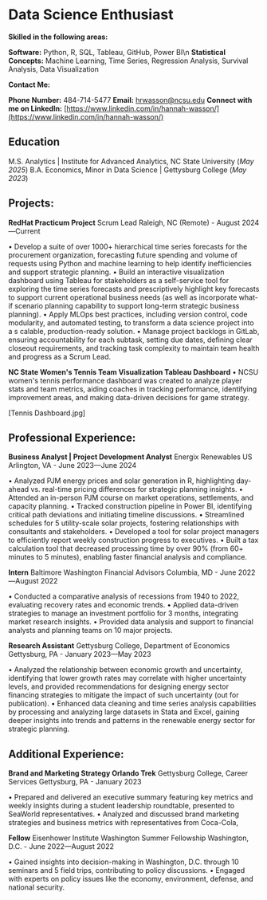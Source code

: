 # Data Science Enthusiast

**Skilled in the following areas:**

**Software:** Python, R, SQL, Tableau, GitHub, Power BI\n
**Statistical Concepts:** Machine Learning, Time Series, Regression Analysis, Survival Analysis, Data Visualization

**Contact Me:**

**Phone Number:** 484-714-5477
**Email:** hrwasson@ncsu.edu
**Connect with me on LinkedIn:** [https://www.linkedin.com/in/hannah-wasson/](https://www.linkedin.com/in/hannah-wasson/)

## Education
M.S. Analytics | Institute for Advanced Analytics, NC State University (_May 2025_)
B.A. Economics, Minor in Data Science | Gettysburg College (_May 2023_)

## Projects:

**RedHat Practicum Project** 
Scrum Lead
Raleigh, NC (Remote) - August 2024—Current

• Develop a suite of over 1000+ hierarchical time series forecasts for the procurement organization, forecasting future
spending and volume of requests using Python and machine learning to help identify inefficiencies and support
strategic planning.
• Build an interactive visualization dashboard using Tableau for stakeholders as a self-service tool for exploring the
time series forecasts and prescriptively highlight key forecasts to support current operational business needs (as well
as incorporate what-if scenario planning capability to support long-term strategic business planning).
• Apply MLOps best practices, including version control, code modularity, and automated testing, to transform a data science project into a s
calable, production-ready solution.
• Manage project backlogs in GitLab, ensuring accountability for each subtask, setting due dates, defining clear
closeout requirements, and tracking task complexity to maintain team health and progress as a Scrum Lead.

**NC State Women's Tennis Team Visualization Tableau Dashboard**
• NCSU women's tennis performance dashboard was created to analyze player stats and team metrics, aiding coaches in tracking performance, 
identifying improvement areas, and making data-driven decisions for game strategy.

[Tennis Dashboard.jpg]

## Professional Experience: 

**Business Analyst | Project Development Analyst**
Energix Renewables US
Arlington, VA - June 2023—June 2024

• Analyzed PJM energy prices and solar generation in R, highlighting day-ahead vs. real-time pricing differences for strategic planning insights.
• Attended an in-person PJM course on market operations, settlements, and capacity planning.
• Tracked construction pipeline in Power BI, identifying critical path deviations and initiating timeline discussions.
• Streamlined schedules for 5 utility-scale solar projects, fostering relationships with consultants and stakeholders.
• Developed a tool for solar project managers to efficiently report weekly construction progress to executives.
• Built a tax calculation tool that decreased processing time by over 90% (from 60+ minutes to 5 minutes), enabling faster 
financial analysis and compliance.

**Intern** 
Baltimore Washington Financial Advisors
Columbia, MD - June 2022—August 2022

• Conducted a comparative analysis of recessions from 1940 to 2022, evaluating recovery rates and economic trends.
• Applied data-driven strategies to manage an investment portfolio for 3 months, integrating market research insights.
• Provided data analysis and support to financial analysts and planning teams on 10 major projects.

**Research Assistant**
Gettysburg College, Department of Economics
Gettysburg, PA - January 2023—May 2023

• Analyzed the relationship between economic growth and uncertainty, identifying that lower growth rates may correlate with higher uncertainty levels, 
and provided recommendations for designing energy sector financing strategies to mitigate the impact of such uncertainty (out for publication).
• Enhanced data cleaning and time series analysis capabilities by processing and analyzing large datasets in Stata
and Excel, gaining deeper insights into trends and patterns in the renewable energy sector for strategic planning.

## Additional Experience: 

**Brand and Marketing Strategy Orlando Trek**
Gettysburg College, Career Services 
Gettysburg, PA - January 2023

• Prepared and delivered an executive summary featuring key metrics and weekly insights during a student leadership roundtable, presented to SeaWorld representatives.
• Analyzed and discussed brand marketing strategies and business metrics with representatives from Coca-Cola,

**Fellow**
Eisenhower Institute Washington Summer Fellowship 
Washington, D.C. - June 2022—August 2022

• Gained insights into decision-making in Washington, D.C. through 10 seminars and 5 field trips, contributing to policy discussions.
• Engaged with experts on policy issues like the economy, environment, defense, and national security.
